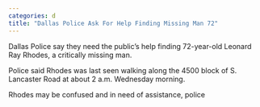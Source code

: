 ```yaml
---
categories: d
title: "Dallas Police Ask For Help Finding Missing Man 72"
---
```


Dallas Police say they need the public&#8217;s help finding 72-year-old Leonard Ray Rhodes, a critically missing man.



Police said Rhodes was last seen walking along the 4500 block of S. Lancaster Road at about 2 a.m. Wednesday morning.



Rhodes may be confused and in need of assistance, police 
